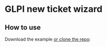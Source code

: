 # GLPI new ticket wizard

## How to use

Download the example [or clone the repo]( https://github.com/saygik/react-glpi-fast-ticket-form.git):



